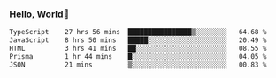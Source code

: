 
### Hello, World🐤

<!--START_SECTION:waka-->

```txt
TypeScript    27 hrs 56 mins  ████████████████▒░░░░░░░░   64.68 %
JavaScript    8 hrs 50 mins   █████░░░░░░░░░░░░░░░░░░░░   20.49 %
HTML          3 hrs 41 mins   ██░░░░░░░░░░░░░░░░░░░░░░░   08.55 %
Prisma        1 hr 44 mins    █░░░░░░░░░░░░░░░░░░░░░░░░   04.05 %
JSON          21 mins         ▒░░░░░░░░░░░░░░░░░░░░░░░░   00.83 %
```

<!--END_SECTION:waka-->
